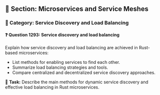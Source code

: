 ## 📘 Section: Microservices and Service Meshes  
### 🔹 Category: Service Discovery and Load Balancing  
#### ❓ Question 1293: Service discovery and load balancing

Explain how service discovery and load balancing are achieved in Rust-based microservices:

- List methods for enabling services to find each other.
- Summarize load balancing strategies and tools.
- Compare centralized and decentralized service discovery approaches.

🔧 **Task:** Describe the main methods for dynamic service discovery and effective load balancing in Rust microservices.
